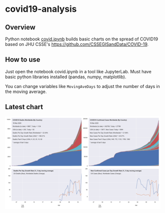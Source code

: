 # covid19-analysis

## Overview
Python notebook [covid.ipynb](https://github.com/danlaw/covid19-analysis/blob/master/covid.ipynb) builds basic charts on the spread of COVID19 based on JHU CSSE's https://github.com/CSSEGISandData/COVID-19.

## How to use
Just open the notebook covid.ipynb in a tool like JupyterLab. Must have basic python libraries installed (pandas, numpy, matplotlib).

You can change variables like ``MovingAveDays`` to adjust the number of days in the moving average.

## Latest chart
![Latest chart](20200319-covid19-chart.png)
